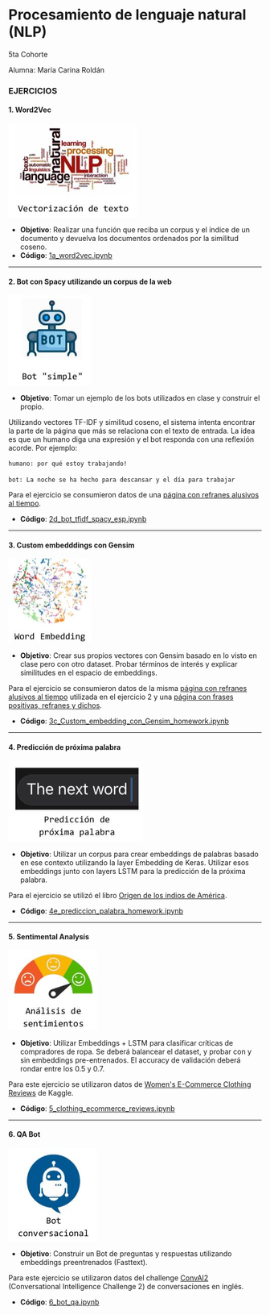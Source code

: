 # Procesamiento de lenguaje natural (NLP)

5ta Cohorte

Alumna: María Carina Roldán

### EJERCICIOS

#### 1. Word2Vec
![alt text](https://github.com/maricari/NLP/blob/main/img/ch1.jpg)
- **Objetivo**: Realizar una función que reciba un corpus y el índice de un documento y devuelva los documentos ordenados por la similitud coseno.
- **Código**: [1a_word2vec.ipynb](https://github.com/maricari/NLP/blob/main/1a_word2vec.ipynb)
--- 
#### 2. Bot con Spacy utilizando un corpus de la web
![alt text](https://github.com/maricari/NLP/blob/main/img/ch2.jpg)
- **Objetivo**: Tomar un ejemplo de los bots utilizados en clase y construir el propio.

Utilizando vectores TF-IDF y similitud coseno, el sistema intenta encontrar la parte de la página que más se relaciona con el texto de entrada. La idea es que un humano diga una expresión y el bot responda con una reflexión acorde. Por ejemplo:

    humano: por qué estoy trabajando!
    
    bot: La noche se ha hecho para descansar y el día para trabajar

Para el ejercicio se consumieron datos de una [página con refranes alusivos al tiempo](https://www.cervantesvirtual.com/obra-visor/refranes-alusivos-al-tiempo/html/).

- **Código**: [2d_bot_tfidf_spacy_esp.ipynb](https://github.com/maricari/NLP/blob/main/2d_bot_tfidf_spacy_esp.ipynb)
---
#### 3. Custom embedddings con Gensim
![alt text](https://github.com/maricari/NLP/blob/main/img/ch3.jpg)
- **Objetivo**: Crear sus propios vectores con Gensim basado en lo visto en clase pero con otro dataset. Probar términos de interés y explicar similitudes en el espacio de embeddings.

Para el ejercicio se consumieron datos de la misma [página con refranes alusivos al tiempo](https://www.cervantesvirtual.com/obra-visor/refranes-alusivos-al-tiempo/html/) utilizada en el ejercicio 2 y una [página con frases positivas, refranes y dichos](https://www.xuliocs.com/frasespositiv.htm).

- **Código**: [3c_Custom_embedding_con_Gensim_homework.ipynb](https://github.com/maricari/NLP/blob/main/3c_Custom_embedding_con_Gensim_homework.ipynb)
---
#### 4. Predicción de próxima palabra
![alt text](https://github.com/maricari/NLP/blob/main/img/ch4.jpg)
- **Objetivo**: Utilizar un corpus para crear embeddings de palabras basado en ese contexto utilizando la layer Embedding de Keras. Utilizar esos embeddings junto con layers LSTM para la predicción de la próxima palabra.

Para el ejercicio se utilizó el libro [Origen de los indios de América](https://www.gutenberg.org/cache/epub/56219/pg56219-images.html).

- **Código**: [4e_prediccion_palabra_homework.ipynb](https://github.com/maricari/NLP/blob/main/4e_predicci%C3%B3n_palabra_homework.ipynb)
---
#### 5. Sentimental Analysis
![alt text](https://github.com/maricari/NLP/blob/main/img/ch5.jpg)
- **Objetivo**: Utilizar Embeddings + LSTM para clasificar críticas de compradores de ropa. Se deberá balancear el dataset, y probar con y sin embeddings pre-entrenados. El accuracy de validación deberá rondar entre los 0.5 y 0.7.

Para este ejercicio se utilizaron datos de [Women's E-Commerce Clothing Reviews](https://www.kaggle.com/datasets/nicapotato/womens-ecommerce-clothing-reviews) de Kaggle.

- **Código**: [5_clothing_ecommerce_reviews.ipynb](https://github.com/maricari/NLP/blob/main/5_clothing_ecommerce_reviews.ipynb)
---
#### 6. QA Bot
![alt text](https://github.com/maricari/NLP/blob/main/img/ch6.jpg)
- **Objetivo**: Construir un Bot de preguntas y respuestas utilizando embeddings preentrenados (Fasttext).

Para este ejercicio se utilizaron datos del challenge [ConvAI2](https://convai.io/) (Conversational Intelligence Challenge 2) de conversaciones en inglés.

- **Código**: [6_bot_qa.ipynb](https://github.com/maricari/NLP/blob/main/6_bot_qa.ipynb)
